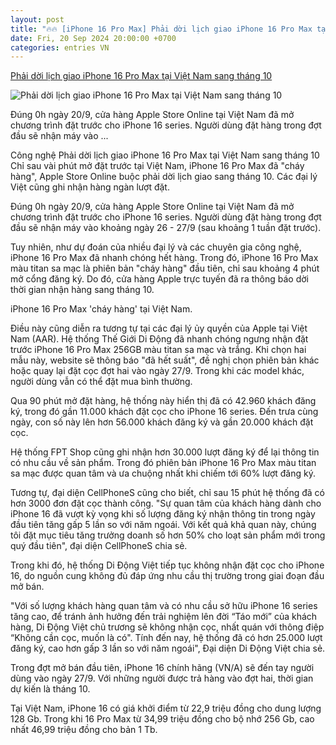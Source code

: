 ```yaml
---
layout: post
title: "🔥🔥 [iPhone 16 Pro Max] Phải dời lịch giao iPhone 16 Pro Max tại Việt Nam sang tháng 10"
date: Fri, 20 Sep 2024 20:00:00 +0700
categories: entries VN
---
```

[Phải dời lịch giao iPhone 16 Pro Max tại Việt Nam sang tháng 10](https://khoahocphothong.vn/phai-doi-lich-giao-iphone-16-pro-max-tai-viet-nam-sang-thang-10-257100.html)

![Phải dời lịch giao iPhone 16 Pro Max tại Việt Nam sang tháng 10](https://khpt.1cdn.vn/2024/09/20/image.png)

Đúng 0h ngày 20/9, cửa hàng Apple Store Online tại Việt Nam đã mở chương trình đặt trước cho iPhone 16 series. Người dùng đặt hàng trong đợt đầu sẽ nhận máy vào ...

Công nghệ Phải dời lịch giao iPhone 16 Pro Max tại Việt Nam sang tháng 10 Chỉ sau vài phút mở đặt trước tại Việt Nam, iPhone 16 Pro Max đã "cháy hàng", Apple Store Online buộc phải dời lịch giao sang tháng 10. Các đại lý Việt cũng ghi nhận hàng ngàn lượt đặt.

Đúng 0h ngày 20/9, cửa hàng Apple Store Online tại Việt Nam đã mở chương trình đặt trước cho iPhone 16 series. Người dùng đặt hàng trong đợt đầu sẽ nhận máy vào khoảng ngày 26 - 27/9 (sau khoảng 1 tuần đặt trước).

Tuy nhiên, như dự đoán của nhiều đại lý và các chuyên gia công nghệ, iPhone 16 Pro Max đã nhanh chóng hết hàng. Trong đó, iPhone 16 Pro Max màu titan sa mạc là phiên bản "cháy hàng" đầu tiên, chỉ sau khoảng 4 phút mở cổng đăng ký. Do đó, cửa hàng Apple trực tuyến đã ra thông báo dời thời gian nhận hàng sang tháng 10.

iPhone 16 Pro Max 'cháy hàng' tại Việt Nam.

Điều này cũng diễn ra tương tự tại các đại lý ủy quyền của Apple tại Việt Nam (AAR). Hệ thống Thế Giới Di Động đã nhanh chóng ngưng nhận đặt trước iPhone 16 Pro Max 256GB màu titan sa mạc và trắng. Khi chọn hai mẫu này, website sẽ thông báo "đã hết suất", đề nghị chọn phiên bản khác hoặc quay lại đặt cọc đợt hai vào ngày 27/9. Trong khi các model khác, người dùng vẫn có thể đặt mua bình thường.

Qua 90 phút mở đặt hàng, hệ thống này hiển thị đã có 42.960 khách đăng ký, trong đó gần 11.000 khách đặt cọc cho iPhone 16 series. Đến trưa cùng ngày, con số này lên hơn 56.000 khách đăng ký và gần 20.000 khách đặt cọc.

Hệ thống FPT Shop cũng ghi nhận hơn 30.000 lượt đăng ký để lại thông tin có nhu cầu về sản phẩm. Trong đó phiên bản iPhone 16 Pro Max màu titan sa mạc được quan tâm và ưa chuộng nhất khi chiếm tới 60% lượt đăng ký.

Tương tự, đại diện CellPhoneS cũng cho biết, chỉ sau 15 phút hệ thống đã có hơn 3000 đơn đặt cọc thành công. "Sự quan tâm của khách hàng dành cho iPhone 16 đã vượt kỳ vọng khi số lượng đăng ký nhận thông tin trong ngày đầu tiên tăng gấp 5 lần so với năm ngoái. Với kết quả khả quan này, chúng tôi đặt mục tiêu tăng trưởng doanh số hơn 50% cho loạt sản phẩm mới trong quý đầu tiên", đại diện CellPhoneS chia sẻ.

Trong khi đó, hệ thống Di Động Việt tiếp tục không nhận đặt cọc cho iPhone 16, do nguồn cung không đủ đáp ứng nhu cầu thị trường trong giai đoạn đầu mở bán.

"Với số lượng khách hàng quan tâm và có nhu cầu sở hữu iPhone 16 series tăng cao, để tránh ảnh hưởng đến trải nghiệm lên đời “Táo mới” của khách hàng, Di Động Việt chủ trương sẽ không nhận cọc, nhất quán với thông điệp “Không cần cọc, muốn là có". Tính đến nay, hệ thống đã có hơn 25.000 lượt đăng ký, cao hơn gấp 3 lần so với năm ngoái", Đại diện Di Động Việt chia sẻ.

Trong đợt mở bán đầu tiên, iPhone 16 chính hãng (VN/A) sẽ đến tay người dùng vào ngày 27/9. Với những người được trả hàng vào đợt hai, thời gian dự kiến là tháng 10.



Tại Việt Nam, iPhone 16 có giá khởi điểm từ 22,9 triệu đồng cho dung lượng 128 Gb. Trong khi 16 Pro Max từ 34,99 triệu đồng cho bộ nhớ 256 Gb, cao nhất 46,99 triệu đồng cho bản 1 Tb.

